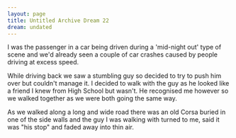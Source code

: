 ```yaml
---
layout: page
title: Untitled Archive Dream 22
dream: undated
---
```


I was the passenger in a car being driven during a 'mid-night out' type of scene and we'd already seen a couple of car crashes caused by people driving at excess speed.

While driving back we saw a stumbling guy so decided to try to push him over but couldn't manage it. I decided to walk with the guy as he looked like a friend I knew from High School <!-- RoK --> but wasn't. He recognised me however so we walked together as we were both going the same way.

As we walked along a long and wide road there was an old Corsa buried in one of the side walls and the guy I was walking with turned to me, said it was "his stop" and faded away into thin air.